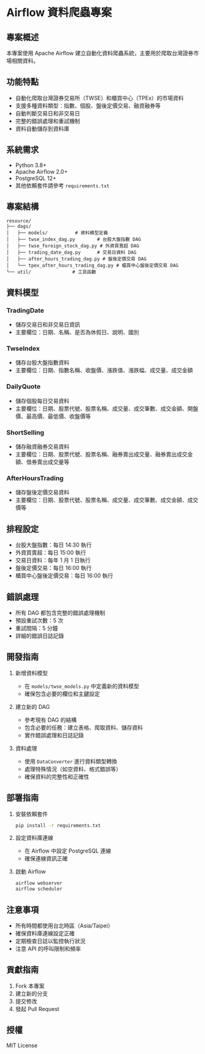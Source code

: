 # Airflow 資料爬蟲專案

## 專案概述
本專案使用 Apache Airflow 建立自動化資料爬蟲系統，主要用於爬取台灣證券市場相關資料。

## 功能特點
- 自動化爬取台灣證券交易所（TWSE）和櫃買中心（TPEx）的市場資料
- 支援多種資料類型：指數、個股、盤後定價交易、融資融券等
- 自動判斷交易日和非交易日
- 完整的錯誤處理和重試機制
- 資料自動儲存到資料庫

## 系統需求
- Python 3.8+
- Apache Airflow 2.0+
- PostgreSQL 12+
- 其他依賴套件請參考 `requirements.txt`

## 專案結構
```
resource/
├── dags/
│   ├── models/          # 資料模型定義
│   ├── twse_index_dag.py        # 台股大盤指數 DAG
│   ├── twse_foreign_stock_dag.py # 外資買賣超 DAG
│   ├── trading_date_dag.py      # 交易日資料 DAG
│   ├── after_hours_trading_dag.py # 盤後定價交易 DAG
│   └── tpex_after_hours_trading_dag.py # 櫃買中心盤後定價交易 DAG
└── util/               # 工具函數
```

## 資料模型
### TradingDate
- 儲存交易日和非交易日資訊
- 主要欄位：日期、名稱、是否為休假日、說明、國別

### TwseIndex
- 儲存台股大盤指數資料
- 主要欄位：日期、指數名稱、收盤價、漲跌值、漲跌幅、成交量、成交金額

### DailyQuote
- 儲存個股每日交易資料
- 主要欄位：日期、股票代號、股票名稱、成交量、成交筆數、成交金額、開盤價、最高價、最低價、收盤價等

### ShortSelling
- 儲存融資融券交易資料
- 主要欄位：日期、股票代號、股票名稱、融券賣出成交量、融券賣出成交金額、借券賣出成交量等

### AfterHoursTrading
- 儲存盤後定價交易資料
- 主要欄位：日期、股票代號、股票名稱、成交量、成交筆數、成交金額、成交價等

## 排程設定
- 台股大盤指數：每日 14:30 執行
- 外資買賣超：每日 15:00 執行
- 交易日資料：每年 1 月 1 日執行
- 盤後定價交易：每日 16:00 執行
- 櫃買中心盤後定價交易：每日 16:00 執行

## 錯誤處理
- 所有 DAG 都包含完整的錯誤處理機制
- 預設重試次數：5 次
- 重試間隔：5 分鐘
- 詳細的錯誤日誌記錄

## 開發指南
1. 新增資料模型
   - 在 `models/twse_models.py` 中定義新的資料模型
   - 確保包含必要的欄位和主鍵設定

2. 建立新的 DAG
   - 參考現有 DAG 的結構
   - 包含必要的任務：建立表格、爬取資料、儲存資料
   - 實作錯誤處理和日誌記錄

3. 資料處理
   - 使用 `DataConverter` 進行資料類型轉換
   - 處理特殊情況（如空資料、格式錯誤等）
   - 確保資料的完整性和正確性

## 部署指南
1. 安裝依賴套件
   ```bash
   pip install -r requirements.txt
   ```

2. 設定資料庫連線
   - 在 Airflow 中設定 PostgreSQL 連線
   - 確保連線資訊正確

3. 啟動 Airflow
   ```bash
   airflow webserver
   airflow scheduler
   ```

## 注意事項
- 所有時間都使用台北時區（Asia/Taipei）
- 確保資料庫連線設定正確
- 定期檢查日誌以監控執行狀況
- 注意 API 的呼叫限制和頻率

## 貢獻指南
1. Fork 本專案
2. 建立新的分支
3. 提交修改
4. 發起 Pull Request

## 授權
MIT License
